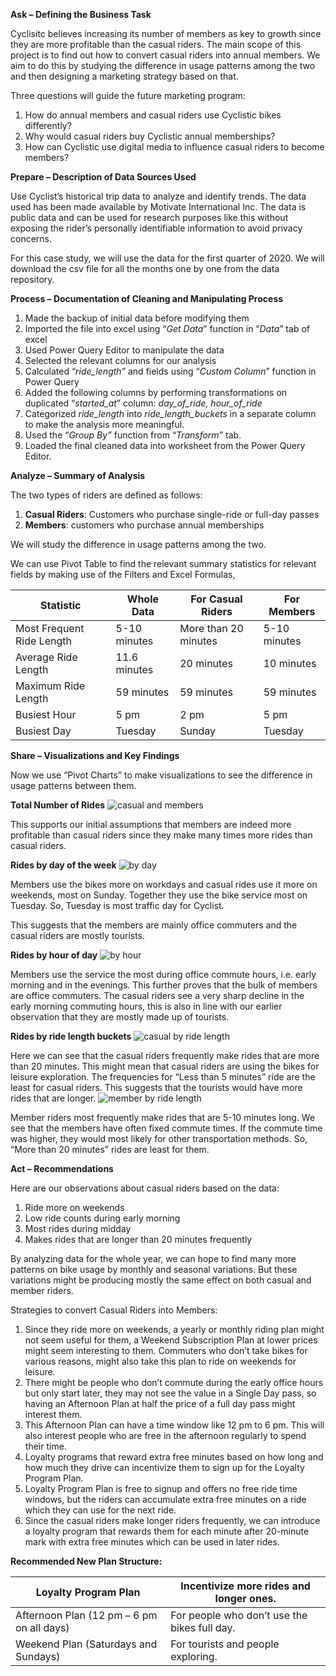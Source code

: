 **Ask – Defining the Business Task**

Cyclisitc believes increasing its number of members as key to growth since they are more profitable than the casual riders. The main scope of this project is to find out how to convert casual riders into annual members. We aim to do this by studying the difference in usage patterns among the two and then designing a marketing strategy based on that.

Three questions will guide the future marketing program:

1. How do annual members and casual riders use Cyclistic bikes differently?
2. Why would casual riders buy Cyclistic annual memberships?
3. How can Cyclistic use digital media to influence casual riders to become members?

**Prepare – Description of Data Sources Used**

Use Cyclist’s historical trip data to analyze and identify trends. The data used has been made available by Motivate International Inc. The data is public data and can be used for research purposes like this without exposing the rider’s personally identifiable information to avoid privacy concerns.

For this case study, we will use the data for the first quarter of 2020. We will download the csv file for all the months one by one from the data repository.

**Process – Documentation of Cleaning and Manipulating Process**

1. Made the backup of initial data before modifying them
2. Imported the file into excel using “_Get Data_” function in “_Data_” tab of excel
3. Used Power Query Editor to manipulate the data
4. Selected the relevant columns for our analysis
5. Calculated “_ride_length”_ and fields using “_Custom Column_” function in Power Query
6. Added the following columns by performing transformations on duplicated “_started_at_” column: _day_of_ride, hour_of_ride_
7. Categorized _ride_length_ into _ride_length_buckets_ in a separate column to make the analysis more meaningful.
8. Used the “_Group By”_ function from “_Transform”_ tab.
9. Loaded the final cleaned data into worksheet from the Power Query Editor.

**Analyze – Summary of Analysis**

The two types of riders are defined as follows:

1. **Casual Riders**: Customers who purchase single-ride or full-day passes
2. **Members**: customers who purchase annual memberships

We will study the difference in usage patterns among the two.

We can use Pivot Table to find the relevant summary statistics for relevant fields by making use of the Filters and Excel Formulas,

| **Statistic** | **Whole Data** | **For Casual Riders** | **For Members** |
| --- | --- | --- | --- |
| Most Frequent Ride Length | 5-10 minutes | More than 20 minutes | 5-10 minutes |
| Average Ride Length | 11.6 minutes | 20 minutes | 10 minutes |
| Maximum Ride Length | 59 minutes | 59 minutes | 59 minutes |
| Busiest Hour | 5 pm | 2 pm | 5 pm |
| Busiest Day | Tuesday | Sunday | Tuesday |

**Share – Visualizations and Key Findings**

Now we use “Pivot Charts” to make visualizations to see the difference in usage patterns between them.

**Total Number of Rides**
![casual and members](https://github.com/user-attachments/assets/523746d5-668b-4647-8a66-c51fddd3541d)

This supports our initial assumptions that members are indeed more profitable than casual riders since they make many times more rides than casual riders.

**Rides by day of the week**
![by day](https://github.com/user-attachments/assets/21e66274-0a31-48c6-863d-e06c8ca77257)

Members use the bikes more on workdays and casual rides use it more on weekends, most on Sunday. Together they use the bike service most on Tuesday. So, Tuesday is most traffic day for Cyclist.

This suggests that the members are mainly office commuters and the casual riders are mostly tourists.

**Rides by hour of day**
![by hour](https://github.com/user-attachments/assets/84960ab1-f7f6-46d2-b981-288a7190b9af)

Members use the service the most during office commute hours, i.e. early morning and in the evenings. This further proves that the bulk of members are office commuters. The casual riders see a very sharp decline in the early morning commuting hours, this is also in line with our earlier observation that they are mostly made up of tourists.

**Rides by ride length buckets**
![casual by ride length](https://github.com/user-attachments/assets/f34b8479-8522-40e0-af00-39f53a04b840)

Here we can see that the casual riders frequently make rides that are more than 20 minutes. This might mean that casual riders are using the bikes for leisure exploration. The frequencies for “Less than 5 minutes” ride are the least for casual riders. This suggests that the tourists would have more rides that are longer.
![member by ride length](https://github.com/user-attachments/assets/22de4358-0917-4955-8b4e-d1376f6e4b98)

Member riders most frequently make rides that are 5-10 minutes long. We see that the members have often fixed commute times. If the commute time was higher, they would most likely for other transportation methods. So, “More than 20 minutes” rides are least for them.

**Act – Recommendations**

Here are our observations about casual riders based on the data:

1. Ride more on weekends
2. Low ride counts during early morning
3. Most rides during midday
4. Makes rides that are longer than 20 minutes frequently

By analyzing data for the whole year, we can hope to find many more patterns on bike usage by monthly and seasonal variations. But these variations might be producing mostly the same effect on both casual and member riders.

Strategies to convert Casual Riders into Members:

1. Since they ride more on weekends, a yearly or monthly riding plan might not seem useful for them, a Weekend Subscription Plan at lower prices might seem interesting to them. Commuters who don’t take bikes for various reasons, might also take this plan to ride on weekends for leisure.
2. There might be people who don’t commute during the early office hours but only start later, they may not see the value in a Single Day pass, so having an Afternoon Plan at half the price of a full day pass might interest them.
3. This Afternoon Plan can have a time window like 12 pm to 6 pm. This will also interest people who are free in the afternoon regularly to spend their time.
4. Loyalty programs that reward extra free minutes based on how long and how much they drive can incentivize them to sign up for the Loyalty Program Plan.
5. Loyalty Program Plan is free to signup and offers no free ride time windows, but the riders can accumulate extra free minutes on a ride which they can use for the next ride.
6. Since the casual riders make longer riders frequently, we can introduce a loyalty program that rewards them for each minute after 20-minute mark with extra free minutes which can be used in later rides.

**Recommended New Plan Structure:**

| Loyalty Program Plan | Incentivize more rides and longer ones. |
| --- | --- |
| Afternoon Plan (12 pm – 6 pm on all days) | For people who don’t use the bikes full day. |
| Weekend Plan (Saturdays and Sundays) | For tourists and people exploring. |
